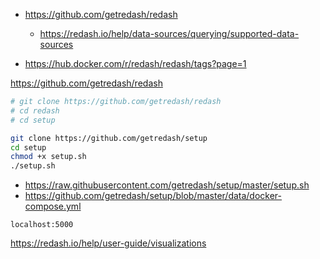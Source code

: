 
* <https://github.com/getredash/redash>
    * <https://redash.io/help/data-sources/querying/supported-data-sources>

* <https://hub.docker.com/r/redash/redash/tags?page=1>


https://github.com/getredash/redash


```sh
# git clone https://github.com/getredash/redash
# cd redash
# cd setup

git clone https://github.com/getredash/setup
cd setup
chmod +x setup.sh
./setup.sh
```

* <https://raw.githubusercontent.com/getredash/setup/master/setup.sh>
* <https://github.com/getredash/setup/blob/master/data/docker-compose.yml>

`localhost:5000`

https://redash.io/help/user-guide/visualizations